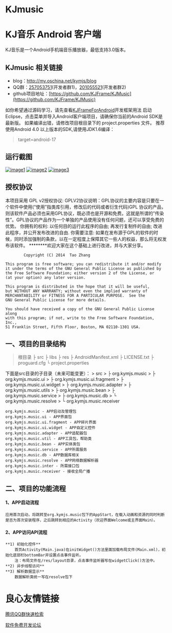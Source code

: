 KJmusic
=======
# **KJ音乐 Android 客户端** #
KJ音乐是一个Android手机端音乐播放器，最低支持3.0版本。

## KJmusic 相关链接
* blog：http://my.oschina.net/kymjs/blog 
* QQ群：[257053751](http://jq.qq.com/?_wv=1027&k=WoM2Aa)(开发者群1)，[201055521](http://jq.qq.com/?_wv=1027&k=MBVdpK)(开发者群2)
* github项目地址：[https://github.com/KJFrame/KJMusic](https://github.com/KJFrame/KJMusic)

如你希望通过源码学习，请先查看[KJFrameForAndroid](https://github.com/kymjs/KJFrameForAndroid)开发框架用法
启动Eclipse，点击菜单并导入Android客户端项目，请确保你当前的Android SDK是最新版。 
如果编译出错，请修改项目根目录下的 project.properties 文件。 
推荐使用Android 4.0 以上版本的SDK,请使用JDK1.6编译：

> target=android-17

## 运行截图
[![image1](http://imgsrc.baidu.com/forum/pic/item/0047dcdda144ad34057480b5d4a20cf430ad8599.jpg)](https://github.com/KJFrame/KJMusic)
[![image2](http://imgsrc.baidu.com/forum/pic/item/74b9ac1190ef76c6dd3ffc199916fdfaae5167f3.jpg)](https://github.com/KJFrame/KJMusic)
[![image3](http://imgsrc.baidu.com/forum/pic/item/98479654564e925842ff81dc9882d158cdbf4e99.jpg)](https://github.com/KJFrame/KJMusic)

## 授权协议
本项目采用 GPL v2授权协议: 
GPLV2协议说明：GPL协议的主要内容是只要在一个软件中使用(“使用”指类库引用，修改后的代码或者衍生代码)GPL 协议的产品，则该软件产品必须也采用GPL协议，既必须也是开源和免费。这就是所谓的”传染性”。GPL协议的产品作为一个单独的产品使用没有任何问题，还可以享受免费的优势。 
你拥有的权利: 
    以任何目的运行此程序的自由; 
    再发行复制件的自由; 
    改进此程序，并公开发布改进的自由. 
你需要注意: 
                如果在发布源于GPL的软件的时候，同时添加强制的条款，以在一定程度上保障其它一些人的权益，那么将无权发布该软件。 
********欢迎大家在这个基础上进行改进，并与大家分享。 

			Copyright (C) 2014  Tao Zhang

    This program is free software; you can redistribute it and/or modify
    it under the terms of the GNU General Public License as published by
    the Free Software Foundation; either version 2 of the License, or
    (at your option) any later version.

    This program is distributed in the hope that it will be useful,
    but WITHOUT ANY WARRANTY; without even the implied warranty of
    MERCHANTABILITY or FITNESS FOR A PARTICULAR PURPOSE.  See the
    GNU General Public License for more details.

    You should have received a copy of the GNU General Public License along
    with this program; if not, write to the Free Software Foundation, Inc.,
    51 Franklin Street, Fifth Floor, Boston, MA 02110-1301 USA.

## **一、项目的目录结构** ##
> 根目录 
> ├ src 
> ├ libs 
> ├ res 
> ├ AndroidManifest.xml 
> ├ LICENSE.txt 
> ├ proguard.cfg 
> └ project.properties 

下面是src目录的子目录（未来可能变更）： 
	> src 
	> ├ org.kymjs.music 
	> ├ org.kymjs.music.ui 
	> ├ org.kymjs.music.ui.fragment 
	> ├ org.kymjs.music.ui.widget 
	> ├ org.kymjs.music.adapter 
	> ├ org.kymjs.music.utils 
	> ├ org.kymjs.music.bean 
	> ├ org.kymjs.music.service 
	> ├ org.kymjs.music.db 
	> └ org.kymjs.music.resolve 
	> └ org.kymjs.music.receiver 
	
	org.kymjs.music	- APP启动及管理包
	org.kymjs.music.ui - APP界面包
	org.kymjs.music.ui.fragment - APP碎片界面
	org.kymjs.music.ui.widget - APP自定义控件
	org.kymjs.music.adapter - APP适配器包
	org.kymjs.music.util - APP工具包，帮助类
	org.kymjs.music.bean - APP实体类包
	org.kymjs.music.service - APP所需服务
	org.kymjs.music.db - APP数据库相关
	org.kymjs.music.resolve - APP网络数据解析器
	org.kymjs.music.inter - 所需接口包
	org.kymjs.music.receiver - 接收全局广播
	
## **二、项目的功能流程** ##
#### 1、APP启动流程 ####
	应用首次启动，将跳转至org.kymjs.music包下的AppStart，在载入动画和资源的同时判断是否为首次安装程序，之后跳转到相应的Activity（欢迎界面Welcome或主界面Main）。 

#### 2、APP访问API流程 ####
	**1) 初始化控件** 
		首页Activity(Main.java)在initWidget()方法里面加载布局文件(Main.xml)，初始化底部栏bottomBar并设置点击事件监听。 
		注：布局文件在/res/layout目录，点击事件监听器写在widgetClick()方法中。 
	**2) 异步线程访问** 
	**3) 解析数据显示** 
		数据解析类统一写在resolve包下 

 # 良心友情链接

[腾讯QQ群快速检索](http://u.720life.cn/s/8cf73f7c)

[软件免费开发论坛](http://u.720life.cn/s/bbb01dc0)